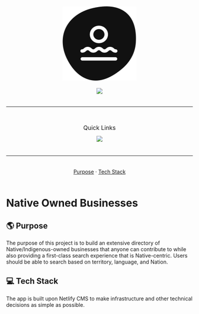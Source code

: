 <div style="display: grid; place-items: center; padding: 20px; gap: 20px;">
  <img
    width="200px"
    height="200px"
    title="Natives Owned Businesses"
    alt="Native Owned Businesses Logo"
    src="./public/logo_black_white.svg" />

  <img src="https://img.shields.io/github/license/chroline/well_app?style=for-the-badge" />
</div>

---

<div style="padding: 20px;">
  <div style="text-align: center; padding: 12px; font-size: 16px;">Quick Links</div>
  <div style="display: grid; place-items: center;">
    <div style="display: grid; grid-auto-flow: column; gap: 10px; ">
      <a
        href="https://bynatives-cms.netlify.app/"
        rel="noreferrer noopener">
          <img src="https://img.shields.io/badge/WEBSITE-gray?style=for-the-badge" />
      </a>
    </div>
  </div>
</div>

---

<div style="text-align: center; padding: 20px;">
<a href="#purpose">Purpose</a> · <a href="#tech-stack">Tech Stack</a>
</div>

# Native Owned Businesses

## 🌎 Purpose

The purpose of this project is to build an extensive directory of Native/Indigenous-owned businesses that anyone can contribute to while also providing a first-class search experience that is Native-centric. Users should be able to search based on territory, language, and Nation.

## 💻 Tech Stack

The app is built upon Netlify CMS to make infrastructure and other technical decisions as simple as possible.

